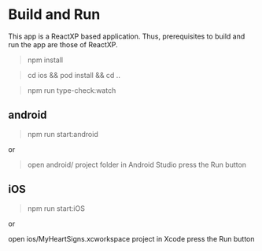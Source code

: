# Build and Run

This app is a ReactXP based application.
Thus, prerequisites to build and run the app are those of ReactXP.

>npm install

>cd ios && pod install && cd ..

>npm run type-check:watch

## android


>npm run start:android

or

> open android/ project folder in Android Studio press the Run button

## iOS

>npm run start:iOS

or

open ios/MyHeartSigns.xcworkspace project in Xcode press the Run button
